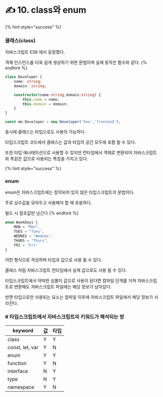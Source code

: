 # ✍ 10. class와 enum

{% hint style="success" %}
### 클래스(class)

자바스크립트 ES6 에서 등장했다.

객체 인스턴스를 더욱 쉽게 생성하기 위한 문법이며 실제 동작은 함수와 같다.
{% endhint %}

```typescript
class Developer {
    name: string;
    domain: string;

    constructor(name:string,domain:string) {
        this.name = name;
        this.domain = domain;
    }
}

const me:Developer = new Developer('hoo','frontend');
```

동시에 클래스는 타입으로도 사용이 가능하다.

타입스크립트 코드에서 클래스는 값과 타입의 공간 모두에 포함 될 수 있다.

또한 타입 에너테이션으로 사용할 수 있지만 런타임에서 객체로 변환되어 자바스크립트와 똑같은 값으로 사용되는 특징을 가지고 있다.



{% hint style="success" %}
### enum

enum은 자바스크립트에는 정의되어 있지 않은 타입스크립트의 문법이다.

주로 상수값을 모아두고 사용해야 할 때 유용하다.

빌드 시 참조값만 남긴다
{% endhint %}

```typescript
enum WeekDays {
    MON = "Mon",
    TUES = "Tues",
    WEDNES = "Wednes",
    THURS = "Thurs",
    FRI = "Fri"
}
```

이런 형식으로 작성하며 타입과 값으로 사용 될 수 있다.

클래스 처럼 자바스크립트 런타임에서 실제 값으로도 사용 될 수 있다.



타입스크립트에서 어떠한 심볼이 값으로 사용이 된다면 컴파일 단계를 거쳐 자바스크립트로 변환해도 자바스크립트 파일에는 해당 정보가 남아있다.

반면 타입으로만 사용되는 요소는 컴파일 이후에 자바스크립트 파일에서 해당 정보가 사라진다.



### # 타입스크립트에서 자바스크립트의 키워드가 해석되는 방

| keyword         | 값 | 타입 |
| --------------- | - | -- |
| class           | Y | Y  |
| const, let, var | Y | N  |
| enum            | Y | Y  |
| function        | Y | N  |
| interface       | N | Y  |
| type            | N | Y  |
| namespace       | Y | N  |


